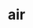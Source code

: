 ---
category: 3-letters
denotation: null
name: air
reference_link: https://www.etymonline.com/word/air
root_language: null
root_name: null
title: air
type: free
word_sums:
- respelling: air
  sum: 'Air + '
---